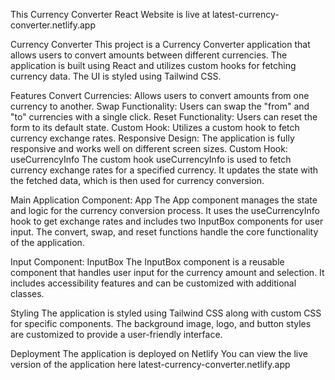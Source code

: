 This Currency Converter React Website is live at latest-currency-converter.netlify.app

Currency Converter
This project is a Currency Converter application that allows users to convert amounts between different currencies. The application is built using React and utilizes custom hooks for fetching currency data. The UI is styled using Tailwind CSS.

Features
Convert Currencies: Allows users to convert amounts from one currency to another.
Swap Functionality: Users can swap the "from" and "to" currencies with a single click.
Reset Functionality: Users can reset the form to its default state.
Custom Hook: Utilizes a custom hook to fetch currency exchange rates.
Responsive Design: The application is fully responsive and works well on different screen sizes.
Custom Hook: useCurrencyInfo
The custom hook useCurrencyInfo is used to fetch currency exchange rates for a specified currency. It updates the state with the fetched data, which is then used for currency conversion.

Main Application Component: App
The App component manages the state and logic for the currency conversion process. It uses the useCurrencyInfo hook to get exchange rates and includes two InputBox components for user input. The convert, swap, and reset functions handle the core functionality of the application.

Input Component: InputBox
The InputBox component is a reusable component that handles user input for the currency amount and selection. It includes accessibility features and can be customized with additional classes.

Styling
The application is styled using Tailwind CSS along with custom CSS for specific components. The background image, logo, and button styles are customized to provide a user-friendly interface.

Deployment
The application is deployed on Netlify You can view the live version of the application here latest-currency-converter.netlify.app